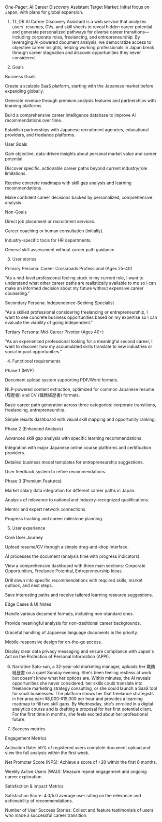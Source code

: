 One-Pager: AI Career Discovery Assistant
Target Market: Initial focus on Japan, with plans for global expansion.

1. TL;DR
AI Career Discovery Assistant is a web service that analyzes users' resumes, CVs, and skill sheets to reveal hidden career potential and generate personalized pathways for diverse career transitions—including corporate roles, freelancing, and entrepreneurship. By leveraging AI-powered document analysis, we democratize access to objective career insights, helping working professionals in Japan break through career stagnation and discover opportunities they never considered.

2. Goals

Business Goals

Create a scalable SaaS platform, starting with the Japanese market before expanding globally.

Generate revenue through premium analysis features and partnerships with learning platforms.

Build a comprehensive career intelligence database to improve AI recommendations over time.

Establish partnerships with Japanese recruitment agencies, educational providers, and freelance platforms.

User Goals

Gain objective, data-driven insights about personal market value and career potential.

Discover specific, actionable career paths beyond current industry/role limitations.

Receive concrete roadmaps with skill gap analysis and learning recommendations.

Make confident career decisions backed by personalized, comprehensive analysis.

Non-Goals

Direct job placement or recruitment services.

Career coaching or human consultation (initially).

Industry-specific tools for HR departments.

General skill assessment without career path guidance.

3. User stories

Primary Persona: Career Crossroads Professional (Ages 25-40)

"As a mid-level professional feeling stuck in my current role, I want to understand what other career paths are realistically available to me so I can make an informed decision about my future without expensive career counseling."

Secondary Persona: Independence-Seeking Specialist

"As a skilled professional considering freelancing or entrepreneurship, I want to see concrete business opportunities based on my expertise so I can evaluate the viability of going independent."

Tertiary Persona: Mid-Career Pivotter (Ages 40+)

"As an experienced professional looking for a meaningful second career, I want to discover how my accumulated skills translate to new industries or social impact opportunities."

4. Functional requirements

Phase 1 (MVP)

Document upload system supporting PDF/Word formats.

NLP-powered content extraction, optimized for common Japanese resume (履歴書) and CV (職務経歴書) formats.

Basic career path generation across three categories: corporate transitions, freelancing, entrepreneurship.

Simple results dashboard with visual skill mapping and opportunity ranking.

Phase 2 (Enhanced Analysis)

Advanced skill gap analysis with specific learning recommendations.

Integration with major Japanese online course platforms and certification providers.

Detailed business model templates for entrepreneurship suggestions.

User feedback system to refine recommendations.

Phase 3 (Premium Features)

Market salary data integration for different career paths in Japan.

Analysis of relevance to national and industry-recognized qualifications.

Mentor and expert network connections.

Progress tracking and career milestone planning.

5. User experience

Core User Journey

Upload resume/CV through a simple drag-and-drop interface.

AI processes the document (analysis time with progress indicators).

View a comprehensive dashboard with three main sections: Corporate Opportunities, Freelance Potential, Entrepreneurship Ideas.

Drill down into specific recommendations with required skills, market outlook, and next steps.

Save interesting paths and receive tailored learning resource suggestions.

Edge Cases & UI Notes

Handle various document formats, including non-standard ones.

Provide meaningful analysis for non-traditional career backgrounds.

Graceful handling of Japanese language documents is the priority.

Mobile-responsive design for on-the-go access.

Display clear data privacy messaging and ensure compliance with Japan's Act on the Protection of Personal Information (APPI).

6. Narrative
Sato-san, a 32-year-old marketing manager, uploads her 職務経歴書 on a quiet Sunday evening. She's been feeling restless at work but doesn't know what her options are. Within minutes, the AI reveals opportunities she never considered: her skills could translate into freelance marketing strategy consulting, or she could launch a SaaS tool for small businesses. The platform shows her that freelance strategists in her area earn ¥8,000-¥15,000 per hour and provides a learning roadmap to fill two skill gaps. By Wednesday, she's enrolled in a digital analytics course and is drafting a proposal for her first potential client. For the first time in months, she feels excited about her professional future.

7. Success metrics

Engagement Metrics

Activation Rate: 50% of registered users complete document upload and view the full analysis within the first week.

Net Promoter Score (NPS): Achieve a score of +20 within the first 6 months.

Weekly Active Users (WAU): Measure repeat engagement and ongoing career exploration.

Satisfaction & Impact Metrics

Satisfaction Score: 4.0/5.0 average user rating on the relevance and actionability of recommendations.

Number of User Success Stories: Collect and feature testimonials of users who made a successful career transition.